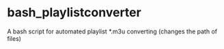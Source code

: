 # bash_playlistconverter
A bash script for automated playlist *.m3u converting (changes the path of files)
